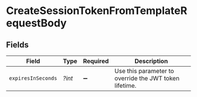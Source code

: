 # CreateSessionTokenFromTemplateRequestBody


## Fields

| Field                                                  | Type                                                   | Required                                               | Description                                            |
| ------------------------------------------------------ | ------------------------------------------------------ | ------------------------------------------------------ | ------------------------------------------------------ |
| `expiresInSeconds`                                     | *?int*                                                 | :heavy_minus_sign:                                     | Use this parameter to override the JWT token lifetime. |
